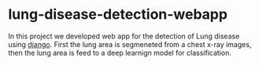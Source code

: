 # lung-disease-detection-webapp
In this project we developed web app for the detection of Lung disease using [django](https://www.djangoproject.com/). First the lung area is segmeneted from a chest x-ray images, then the lung area is feed to a deep learnign model for classification.
